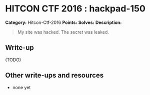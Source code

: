 # HITCON CTF 2016 : hackpad-150

**Category:** Hitcon-Ctf-2016
**Points:** 
**Solves:** 
**Description:**

> My site was hacked. The secret was leaked.


## Write-up

(TODO)

## Other write-ups and resources

* none yet
